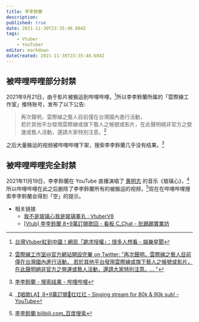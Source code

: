 ```yaml
---
title: 李李鈴蘭
description: 
published: true
date: 2021-11-30T23:35:48.604Z
tags:
    - Vtuber
    - YouTuber
editor: markdown
dateCreated: 2021-11-30T23:35:48.604Z
---
```


## 被哔哩哔哩部分封禁

2021年9月21日，由于影片被搬运到哔哩哔哩，[^223]所以李李鈴蘭所属的「雲際線工作室」推特账号，发布了以下公告:

[^223]: [台灣Vtuber紅到中國！網民「跪求授權」：很多人想看 - 娛樂星聞](https://web.archive.org/web/20211130160100/https://star.setn.com/news/1002232)

> 再次聲明，雲際線之藝人目前僅在台灣國內進行活動，\
> 若於其他平台發現雲際線或旗下藝人之帳號或影片，在此聲明絕非官方之營運或藝人活動，還請大家特別注意。[^14400]

[^14400]: [雲際線工作室@官方網站開設完畢 on Twitter: "再次聲明，雲際線之藝人目前僅在台灣國內進行活動， 若於其他平台發現雲際線或旗下藝人之帳號或影片，在此聲明絕非官方之營運或藝人活動，還請大家特別注意。… "](https://web.archive.org/web/20210921151238/https://twitter.com/CloudhorizonSt/status/1440013546280996865)

之后大量搬运的视频被哔哩哔哩下架，搜索李李鈴蘭几乎没有结果。[^llss]

[^llss]: [李李鈴蘭 - 搜索结果 - 哔哩哔哩](https://web.archive.org/web/20211115045115/https://search.bilibili.com/all?keyword=李李鈴蘭)

## 被哔哩哔哩完全封禁

2021年11月19日，李李鈴蘭在 YouTube 直播演唱了 [黄明志](/people/黄明志.md) 的音乐《玻璃心》，[^8+9]所以哔哩哔哩在此之后删除了李李鈴蘭所有的被搬运的视频，[^F-8]现在在哔哩哔哩搜索李李鈴蘭会得到「空」的提示。

[^8+9]: [【唱歌LA】8+9萬訂閱🐺扛扛扛 - Singing stream for 80k & 90k sub! - YouTube](https://www.youtube.com/watch?v=C6qvgBfXJv0&t=0s)

[^F-8]: [李李鈴蘭 bilibili.com_百度搜索](https://web.archive.org/web/20211130160508/https://www.baidu.com/s?ie=UTF-8&wd=李李鈴蘭+bilibili.com)

+ 相关链接
    + [我不是玻璃心我是玻璃睪丸 : VtuberV8](https://web.archive.org/web/20211126104630/https://old.reddit.com/r/VtuberV8/comments/qxhoum/我不是玻璃心我是玻璃睪丸/)
    + [[Vtub] 李李鈴蘭 8+9萬訂閱歌回 - 看板 C_Chat - 批踢踢實業坊](https://web.archive.org/web/20211130161435/https://www.ptt.cc/bbs/C_Chat/M.1637323307.A.7AC.html)
